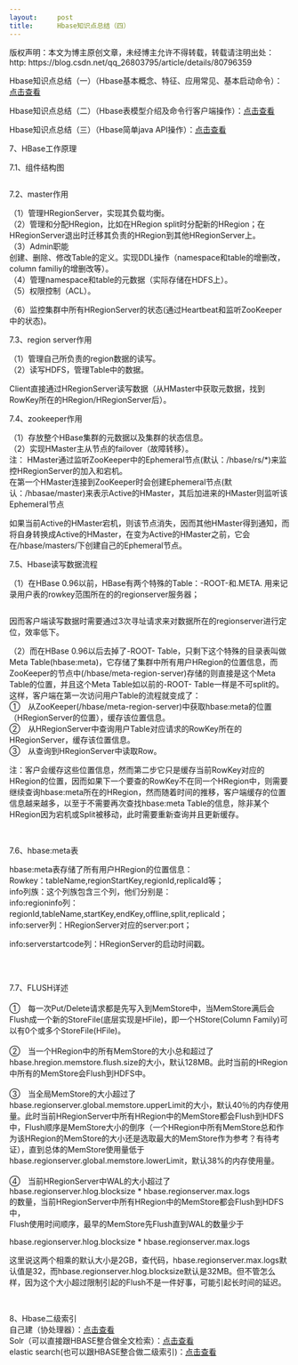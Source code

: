 ```yaml
---
layout:     post
title:      Hbase知识点总结（四）
---
```

<div id="article_content" class="article_content clearfix csdn-tracking-statistics" data-pid="blog" data-mod="popu_307" data-dsm="post">
								<div class="article-copyright">
					版权声明：本文为博主原创文章，未经博主允许不得转载，转载请注明出处：http:					https://blog.csdn.net/qq_26803795/article/details/80796359				</div>
								            <link rel="stylesheet" href="https://csdnimg.cn/release/phoenix/template/css/ck_htmledit_views-f76675cdea.css">
						<div class="htmledit_views" id="content_views">
                <p>Hbase知识点总结（一）（Hbase基本概念、特征、应用常见、基本启动命令）：<a href="https://blog.csdn.net/qq_26803795/article/details/80796204" rel="nofollow">点击查看</a></p><p>Hbase知识点总结（二）（Hbase表模型介绍及命令行客户端操作）：<a href="https://blog.csdn.net/qq_26803795/article/details/80796297" rel="nofollow">点击查看</a></p><p>Hbase知识点总结（三）（Hbase简单java API操作）：<a href="https://blog.csdn.net/qq_26803795/article/details/80796348" rel="nofollow">点击查看</a></p><p>7、HBase工作原理</p><p>7.1、组件结构图</p><p><img src="https://img-blog.csdn.net/20180625014049303?watermark/2/text/aHR0cHM6Ly9ibG9nLmNzZG4ubmV0L3FxXzI2ODAzNzk1/font/5a6L5L2T/fontsize/400/fill/I0JBQkFCMA==/dissolve/70" alt=""></p><p>7.2、master作用</p><p>（1）管理HRegionServer，实现其负载均衡。<br>（2）管理和分配HRegion，比如在HRegion split时分配新的HRegion；在HRegionServer退出时迁移其负责的HRegion到其他HRegionServer上。<br>（3）Admin职能<br>创建、删除、修改Table的定义。实现DDL操作（namespace和table的增删改，column familiy的增删改等）。<br>（4）管理namespace和table的元数据（实际存储在HDFS上）。<br>（5）权限控制（ACL）。<br></p><p>（6）监控集群中所有HRegionServer的状态(通过Heartbeat和监听ZooKeeper中的状态)。</p><p>7.3、region server作用</p><p>（1）管理自己所负责的region数据的读写。<br>（2）读写HDFS，管理Table中的数据。<br></p><p>Client直接通过HRegionServer读写数据（从HMaster中获取元数据，找到RowKey所在的HRegion/HRegionServer后）。</p><p>7.4、zookeeper作用</p><p>（1）存放整个HBase集群的元数据以及集群的状态信息。<br>（2）实现HMaster主从节点的failover（故障转移）。<br>注： HMaster通过监听ZooKeeper中的Ephemeral节点(默认：/hbase/rs/*)来监控HRegionServer的加入和宕机。<br>在第一个HMaster连接到ZooKeeper时会创建Ephemeral节点(默认：/hbasae/master)来表示Active的HMaster，其后加进来的HMaster则监听该Ephemeral节点<br></p><p>如果当前Active的HMaster宕机，则该节点消失，因而其他HMaster得到通知，而将自身转换成Active的HMaster，在变为Active的HMaster之前，它会在/hbase/masters/下创建自己的Ephemeral节点。</p><p>7.5、Hbase读写数据流程</p><p>（1）在HBase 0.96以前，HBase有两个特殊的Table：-ROOT-和.META. 用来记录用户表的rowkey范围所在的的regionserver服务器；</p><p><img src="https://img-blog.csdn.net/20180625014950148?watermark/2/text/aHR0cHM6Ly9ibG9nLmNzZG4ubmV0L3FxXzI2ODAzNzk1/font/5a6L5L2T/fontsize/400/fill/I0JBQkFCMA==/dissolve/70" alt=""></p><p>因而客户端读写数据时需要通过3次寻址请求来对数据所在的regionserver进行定位，效率低下。</p><p>（2）而在HBase 0.96以后去掉了-ROOT- Table，只剩下这个特殊的目录表叫做Meta Table(hbase:meta)，它存储了集群中所有用户HRegion的位置信息，而ZooKeeper的节点中(/hbase/meta-region-server)存储的则直接是这个Meta Table的位置，并且这个Meta Table如以前的-ROOT- Table一样是不可split的。这样，客户端在第一次访问用户Table的流程就变成了：<br>①　从ZooKeeper(/hbase/meta-region-server)中获取hbase:meta的位置（HRegionServer的位置），缓存该位置信息。<br>②　从HRegionServer中查询用户Table对应请求的RowKey所在的HRegionServer，缓存该位置信息。<br>③　从查询到HRegionServer中读取Row。<br></p><p>注：客户会缓存这些位置信息，然而第二步它只是缓存当前RowKey对应的HRegion的位置，因而如果下一个要查的RowKey不在同一个HRegion中，则需要继续查询hbase:meta所在的HRegion，然而随着时间的推移，客户端缓存的位置信息越来越多，以至于不需要再次查找hbase:meta Table的信息，除非某个HRegion因为宕机或Split被移动，此时需要重新查询并且更新缓存。</p><p><br></p><p>7.6、hbase:meta表</p><p>hbase:meta表存储了所有用户HRegion的位置信息：<br>Rowkey：tableName,regionStartKey,regionId,replicaId等；<br>info列族：这个列族包含三个列，他们分别是：<br>info:regioninfo列：<br>regionId,tableName,startKey,endKey,offline,split,replicaId；<br>info:server列：HRegionServer对应的server:port；<br></p><p>info:serverstartcode列：HRegionServer的启动时间戳。</p><p><img src="https://img-blog.csdn.net/20180625015552580?watermark/2/text/aHR0cHM6Ly9ibG9nLmNzZG4ubmV0L3FxXzI2ODAzNzk1/font/5a6L5L2T/fontsize/400/fill/I0JBQkFCMA==/dissolve/70" alt=""><br></p><p><br></p><p>7.7、FLUSH详述<br><br>①　每一次Put/Delete请求都是先写入到MemStore中，当MemStore满后会Flush成一个新的StoreFile(底层实现是HFile)，即一个HStore(Column Family)可以有0个或多个StoreFile(HFile)。<br><br>②　当一个HRegion中的所有MemStore的大小总和超过了hbase.hregion.memstore.flush.size的大小，默认128MB。此时当前的HRegion中所有的MemStore会Flush到HDFS中。<br><br>③　当全局MemStore的大小超过了hbase.regionserver.global.memstore.upperLimit的大小，默认40％的内存使用量。此时当前HRegionServer中所有HRegion中的MemStore都会Flush到HDFS中，Flush顺序是MemStore大小的倒序（一个HRegion中所有MemStore总和作为该HRegion的MemStore的大小还是选取最大的MemStore作为参考？有待考证），直到总体的MemStore使用量低于hbase.regionserver.global.memstore.lowerLimit，默认38%的内存使用量。<br><br>④　当前HRegionServer中WAL的大小超过了<br>hbase.regionserver.hlog.blocksize * hbase.regionserver.max.logs<br>的数量，当前HRegionServer中所有HRegion中的MemStore都会Flush到HDFS中，<br>Flush使用时间顺序，最早的MemStore先Flush直到WAL的数量少于<br></p><p>hbase.regionserver.hlog.blocksize * hbase.regionserver.max.logs</p><p>这里说这两个相乘的默认大小是2GB，查代码，hbase.regionserver.max.logs默认值是32，而hbase.regionserver.hlog.blocksize默认是32MB。但不管怎么样，因为这个大小超过限制引起的Flush不是一件好事，可能引起长时间的延迟。</p><p><br></p><p>8、Hbase二级索引<br>自己建（协处理器）：<a href="https://blog.csdn.net/scgaliguodong123_/article/details/46790381" rel="nofollow">点击查看</a><br>Solr（可以直接跟HBASE整合做全文检索）：<a href="https://blog.csdn.net/jediael_lu/article/details/76576897" rel="nofollow">点击查看</a><br>elastic search(也可以跟HBASE整合做二级索引)：<a href="https://blog.csdn.net/qq_26803795/article/details/53994466" rel="nofollow">点击查看</a><br></p>            </div>
                </div>